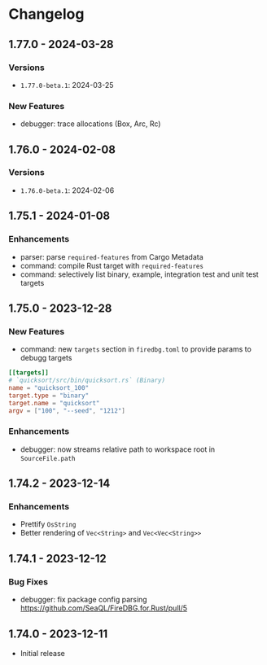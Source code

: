 # Changelog

## 1.77.0 - 2024-03-28

### Versions

+ `1.77.0-beta.1`: 2024-03-25

### New Features

- debugger: trace allocations (Box, Arc, Rc)

## 1.76.0 - 2024-02-08

### Versions

+ `1.76.0-beta.1`: 2024-02-06

## 1.75.1 - 2024-01-08

### Enhancements

- parser: parse `required-features` from Cargo Metadata
- command: compile Rust target with `required-features`
- command: selectively list binary, example, integration test and unit test targets

## 1.75.0 - 2023-12-28

### New Features

- command: new `targets` section in `firedbg.toml` to provide params to debugg targets
```toml
[[targets]]
# `quicksort/src/bin/quicksort.rs` (Binary)
name = "quicksort_100"
target.type = "binary"
target.name = "quicksort"
argv = ["100", "--seed", "1212"]
```

### Enhancements

- debugger: now streams relative path to workspace root in `SourceFile.path`

## 1.74.2 - 2023-12-14

### Enhancements

- Prettify `OsString`
- Better rendering of `Vec<String>` and `Vec<Vec<String>>`

## 1.74.1 - 2023-12-12

### Bug Fixes

- debugger: fix package config parsing https://github.com/SeaQL/FireDBG.for.Rust/pull/5

## 1.74.0 - 2023-12-11

- Initial release
